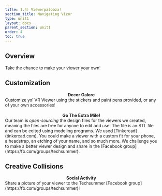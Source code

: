 ```yaml
---
title: 1.4) Viewerpalooza!
section_title: Navigating Vizor
type: unit1
layout: docs
parent_section: unit1
order: 4
toc: true
---
```


## Overview
Take the chance to make your viewer your own!

## Customization
<div class="alert_green">
  <div style="text-align:center">
  	<strong>Decor Galore</strong>
  </div> 
  Customize yo’ VR Viewer using the stickers and paint pens provided, or any of your own accessories!
</div>
<br>

<div class="alert_yellow">
  <div style="text-align:center">
  	<strong>Go The Extra Mile!</strong>
  </div> 
  Our team is <i>open-sourcing</i> the design files for the viewers we created, meaning the files are free for anyone to edit and use. The file is an STL file and can be edited using modeling programs. We used [Tinkercad](tinkercad.com). You could make a viewer with a custom fit for your phone, a headstrap, an etching of your name, and so much more. We challenge you to make a better viewer design and share in the [Facebook group](https://fb.com/groups/techsummer).
</div>

## Creative Collisions

<div class="alert_green">
  <div style="text-align:center">
  	<strong>Social Activity</strong>
  </div> 
  Share a picture of your viewer to the Techsummer [Facebook group](https://fb.com/groups/techsummer)!
</div>
<br>